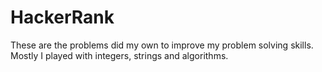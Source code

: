 # HackerRank

These are the problems did my own to improve my problem solving skills. 
Mostly I played with integers, strings and algorithms.

